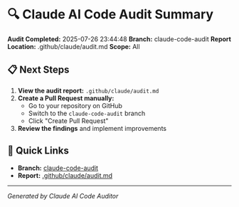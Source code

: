 # 🔍 Claude AI Code Audit Summary

**Audit Completed:** 2025-07-26 23:44:48
**Branch:** claude-code-audit
**Report Location:** .github/claude/audit.md
**Scope:** All

## 📋 Next Steps

1. **View the audit report:** `.github/claude/audit.md`
2. **Create a Pull Request manually:**
   - Go to your repository on GitHub
   - Switch to the `claude-code-audit` branch
   - Click "Create Pull Request"
3. **Review the findings** and implement improvements

## 🔗 Quick Links

- **Branch:** [claude-code-audit](https://github.com/anisharma07/tlock-js/tree/claude-code-audit)
- **Report:** [.github/claude/audit.md](https://github.com/anisharma07/tlock-js/blob/claude-code-audit/.github/claude/audit.md)

---
*Generated by Claude AI Code Auditor*
